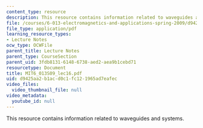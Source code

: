 ```yaml
---
content_type: resource
description: This resource contains information related to waveguides and systems.
file: /courses/6-013-electromagnetics-and-applications-spring-2009/d9425aa2b1acd0c1fc121965ad7eafec_MIT6_013S09_lec16.pdf
file_type: application/pdf
learning_resource_types:
- Lecture Notes
ocw_type: OCWFile
parent_title: Lecture Notes
parent_type: CourseSection
parent_uid: 3fdb8131-6148-6738-aed2-aea9b1cebd71
resourcetype: Document
title: MIT6_013S09_lec16.pdf
uid: d9425aa2-b1ac-d0c1-fc12-1965ad7eafec
video_files:
  video_thumbnail_file: null
video_metadata:
  youtube_id: null
---
```

This resource contains information related to waveguides and systems.

